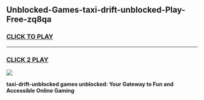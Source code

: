 
## Unblocked-Games-taxi-drift-unblocked-Play-Free-zq8qa
<h3>
<a href="https://premium76.site?title=taxi-drift-unblocked&ref=23A">CLICK TO PLAY</a></h3>
<hr>

<h3>
<a href="https://premium76.site?title=taxi-drift-unblocked&ref=23A">CLICK 2 PLAY</a>
  
</h3>

<a href="https://premium76.site?title=taxi-drift-unblocked&ref=23A"><img src="https://clearcache.store/games.png"></a>


**taxi-drift-unblocked games unblocked: Your Gateway to Fun and Accessible Online Gaming**
